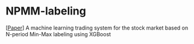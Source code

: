 # NPMM-labeling

[[Paper](https://doi.org/10.1016/j.eswa.2022.118581)] A machine learning trading system for the stock market based on N-period Min-Max labeling using XGBoost

